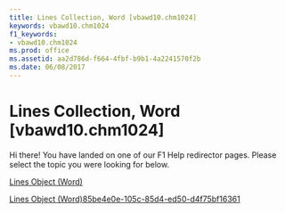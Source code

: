 ```yaml
---
title: Lines Collection, Word [vbawd10.chm1024]
keywords: vbawd10.chm1024
f1_keywords:
- vbawd10.chm1024
ms.prod: office
ms.assetid: aa2d786d-f664-4fbf-b9b1-4a2241570f2b
ms.date: 06/08/2017
---
```



# Lines Collection, Word [vbawd10.chm1024]

Hi there! You have landed on one of our F1 Help redirector pages. Please select the topic you were looking for below.

[Lines Object (Word)](http://msdn.microsoft.com/library/d04aff17-bd9c-8340-f3ab-191da921ea79%28Office.15%29.aspx)

[Lines Object (Word)85be4e0e-105c-85d4-ed50-d4f75bf16361](http://msdn.microsoft.com/library/85be4e0e-105c-85d4-ed50-d4f75bf16361%28Office.15%29.aspx)


